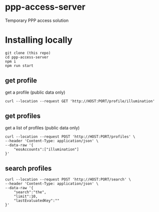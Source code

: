 # ppp-access-server
Temporary PPP access solution

# Installing locally

```
git clone (this repo)
cd ppp-access-server
npm i
npm run start
```

## get profile

get a profile (public data only)

```
curl --location --request GET 'http://HOST:PORT/profile/illumination'
```

## get profiles

get a list of profiles (public data only)

```
curl --location --request POST 'http://HOST:PORT/profiles' \
--header 'Content-Type: application/json' \
--data-raw '{
    "eosAccounts":["illumination"]
}'
```
## search profiles
```
curl --location --request POST 'http://HOST:PORT/search' \
--header 'Content-Type: application/json' \
--data-raw '{
    "search":"the", 
    "limit":10, 
    "lastEvaluatedKey":""
}'
```
